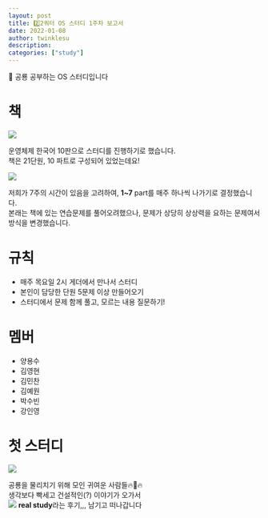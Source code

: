 ```yaml
---
layout: post
title: 2️⃣2쿼터 OS 스터디 1주차 보고서
date: 2022-01-08
author: twinklesu
description:
categories: ["study"]
---
```


🦕 공룡 공부하는 OS 스터디입니다

# 책

![](https://images.velog.io/images/twinklesu914/post/9866748d-caed-4c8c-9bc4-d1695991e712/image.png)

운영체제 한국어 10판으로 스터디를 진행하기로 했습니다.  
책은 21단원, 10 파트로 구성되어 있었는데요!  

![](https://images.velog.io/images/twinklesu914/post/8a0378f8-c0ba-4694-bbfb-b5121ec58644/image.png)

저희가 7주의 시간이 있음을 고려하여, **1~7** part를 매주 하나씩 나가기로 결정했습니다.  
본래는 책에 있는 연습문제를 풀어오려했으나, 문제가 상당히 상상력을 요하는 문제여서 방식을 변경했습니다.   

# 규칙
- 매주 목요일 2시 게더에서 만나서 스터디  
- 본인이 담당한 단원 5문제 이상 만들어오기  
- 스터디에서 문제 함께 풀고, 모르는 내용 질문하기!  

# 멤버
- 양용수
- 김영현
- 김민찬
- 김예원
- 박수빈
- 강인영


# 첫 스터디
![](https://images.velog.io/images/twinklesu914/post/77348c8c-f70e-447e-bc11-a69b4cbdcbf8/image.png)

공룡을 물리치기 위해 모인 귀여운 사람들🔥🦖🔥  
생각보다 빡세고 건설적인(?) 이야기가 오가서   
![](https://images.velog.io/images/twinklesu914/post/1389269f-8ce8-4811-9714-dff223239989/image.png)
**real study**라는 후기,,, 남기고 떠나갑니다
